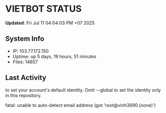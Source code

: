 # VIETBOT STATUS
**Updated**: Fri Jul 11 04:04:03 PM +07 2025

## System Info
- IP: 103.77.172.150
- Uptime: up 5 days, 19 hours, 51 minutes
- Files: 14657

## Last Activity

to set your account's default identity.
Omit --global to set the identity only in this repository.

fatal: unable to auto-detect email address (got 'root@vinh3690.(none)')

